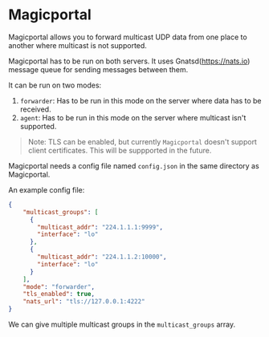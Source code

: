 # Magicportal

Magicportal allows you to forward multicast UDP data from one place to another where multicast is not supported.

Magicportal has to be run on both servers. It uses Gnatsd(https://nats.io) message queue for sending messages between them.

It can be run on two modes:

1. `forwarder`: Has to be run in this mode on the server where data has to be received.
2. `agent`: Has to be run in this mode on the server where multicast isn't supported.

> Note: TLS can be enabled, but currently `Magicportal` doesn't support client certificates. This will be suppported in the future.

Magicportal needs a config file named `config.json` in the same directory as Magicportal.

An example config file:

```json
{
    "multicast_groups": [
      {
        "multicast_addr": "224.1.1.1:9999",
        "interface": "lo"
      },
      {
        "multicast_addr": "224.1.1.2:10000",
        "interface": "lo"
      }
    ],
    "mode": "forwarder",
    "tls_enabled": true,
    "nats_url": "tls://127.0.0.1:4222"
}

```

We can give multiple multicast groups in the `multicast_groups` array.